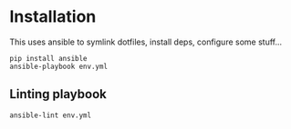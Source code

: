 # Installation
This uses ansible to symlink dotfiles, install deps, configure some stuff...

```
pip install ansible
ansible-playbook env.yml
```

## Linting playbook
```
ansible-lint env.yml
```
